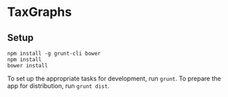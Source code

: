 # TaxGraphs

Setup
---
```
npm install -g grunt-cli bower
npm install
bower install
```
To set up the appropriate tasks for development, run `grunt`.
To prepare the app for distribution, run `grunt dist`.